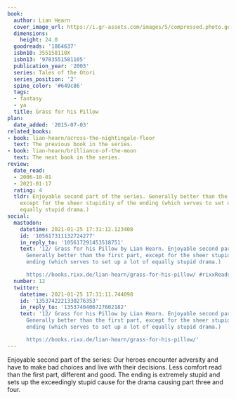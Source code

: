 ```yaml
---
book:
  author: Lian Hearn
  cover_image_url: https://i.gr-assets.com/images/S/compressed.photo.goodreads.com/books/1370809289l/1864637._SX98_.jpg
  dimensions:
    height: 24.0
  goodreads: '1864637'
  isbn10: 355158110X
  isbn13: '9783551581105'
  publication_year: '2003'
  series: Tales of the Otori
  series_position: '2'
  spine_color: '#649c86'
  tags:
  - fantasy
  - ya
  title: Grass for his Pillow
plan:
  date_added: '2015-07-03'
related_books:
- book: lian-hearn/across-the-nightingale-floor
  text: The previous book in the series.
- book: lian-hearn/brilliance-of-the-moon
  text: The next book in the series.
review:
  date_read:
  - 2006-10-01
  - 2021-01-17
  rating: 4
  tldr: Enjoyable second part of the series. Generally better than the first part,
    except for the sheer stupidity of the ending (which serves to set up a lot of
    equally stupid drama.)
social:
  mastodon:
    datetime: 2021-01-25 17:31:12.123408
    id: '105617311132724277'
    in_reply_to: '105617291453518751'
    text: '12/ Grass for his Pillow by Lian Hearn. Enjoyable second part of the series.
      Generally better than the first part, except for the sheer stupidity of the
      ending (which serves to set up a lot of equally stupid drama.)

      https://books.rixx.de/lian-hearn/grass-for-his-pillow/ #rixxReads'
  number: 12
  twitter:
    datetime: 2021-01-25 17:31:11.744098
    id: '1353742221330276353'
    in_reply_to: '1353740406727602182'
    text: '12/ Grass for his Pillow by Lian Hearn. Enjoyable second part of the series.
      Generally better than the first part, except for the sheer stupidity of the
      ending (which serves to set up a lot of equally stupid drama.)

      https://books.rixx.de/lian-hearn/grass-for-his-pillow/'
---
```


Enjoyable second part of the series: Our heroes encounter adversity and have to make bad choices and live with their
decisions. Less comfort read than the first part, different and good. The ending is extremely stupid and sets up the
exceedingly stupid cause for the drama causing part three and four.
